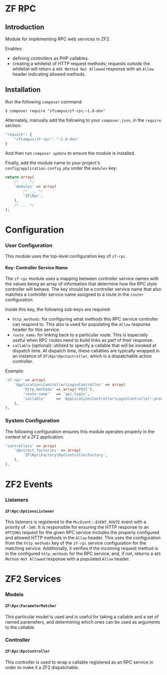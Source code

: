 ZF RPC
======

Introduction
------------

Module for implementing RPC web services in ZF2.

Enables:

- defining controllers as PHP callables.
- creating a whitelist of HTTP request methods; requests outside the whitelist will return a `405
  Method Not Allowed` response with an `Allow` header indicating allowed methods.

Installation
------------

Run the following `composer` command:

```console
$ composer require "zfcampus/zf-rpc:~1.0-dev"
```

Alternately, manually add the following to your `composer.json`, in the `require` section:

```javascript
"require": {
    "zfcampus/zf-rpc": "~1.0-dev"
}
```

And then run `composer update` to ensure the module is installed.

Finally, add the module name to your project's `config/application.config.php` under the `modules`
key:

```php
return array(
    /* ... */
    'modules' => array(
        /* ... */
        'ZF\Rpc',
    ),
    /* ... */
);
```

Configuration
=============

### User Configuration

This module uses the top-level configuration key of `zf-rpc`.

#### Key: Controller Service Name

The `zf-rpc` module uses a mapping between controller service names with the values being an array
of information that determine how the RPC style controller will behave.  The key should be a
controller service name that also matches a controller service name assigned to a route in the
`router` configuration.

Inside this key, the following sub-keys are required:

- `http_methods`: for configuring what methods this RPC service controller can respond to. This also
  is used for populating the `Allow` response header for this service.
- `route_name`: for linking back to a particular route.  This is especially useful when RPC routes
  need to build links as part of their response.
- `callable` (optional): utilized to specify a callable that will be invoked at dispatch time.  At
  dispatch time, these callables are typically wrapped in an instance of `ZF\Rpc\RpcController`,
  which is a dispatchable action controller.

Example:

```php
'zf-rpc' => array(
    'Application\Controller\LoginController' => array(
        'http_methods' => array('POST'),
        'route_name'   => 'api-login',
        'callable'     => 'Application\Controller\LoginController::process',
    ),
),
```

### System Configuration

The following configuration ensures this module operates properly in the context of a ZF2
application:

```php
'controllers' => array(
    'abstract_factories' => array(
        'ZF\Rpc\Factory\RpcControllerFactory',
    ),
),
```

ZF2 Events
==========

### Listeners

#### `ZF\Rpc\OptionsListener`

This listeners is registered to the `MvcEvent::EVENT_ROUTE` event with a priority of `-100`.  It is
responsible for ensuring the HTTP response to an `OPTIONS` request for the given RPC service
includes the properly configured and allowed HTTP methods in the `Allow` header.  This uses the
configuration from the `http_methods` key of the `zf-rpc` service configuration for the matching
service. Additionally, it verifies if the incoming request method is in the configured
`http_methods` for the RPC service, and, if not, returns a `405 Method Not Allowed` response with a
populated `Allow` header.

ZF2 Services
============

### Models

#### `ZF\Rpc\ParameterMatcher`

This particular model is used and is useful for taking a callable and a set of named parameters,
and determining which ones can be used as arguments to the callable.

### Controller

#### `ZF\Rpc\RpcController`

This controller is used to wrap a callable registered as an RPC service in order to make it a ZF2
dispatchable.
